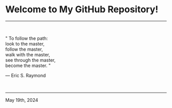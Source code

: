 # Welcome to My GitHub Repository!

---

<br>

" To follow the path:\
    look to the master,\
    follow the master,\
    walk with the master,\
    see through the master,\
    become the master. "

―  Eric S. Raymond
 
</br>

---
May 19th, 2024
